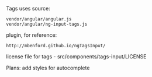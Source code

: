 Tags uses source: 
	
	vendor/angular/angular.js
	vendor/angular/ng-input-tags.js

plugin, for reference:

	http://mbenford.github.io/ngTagsInput/


license file for tags - src/components/tags-input/LICENSE


Plans: add styles for autocomplete	
	
